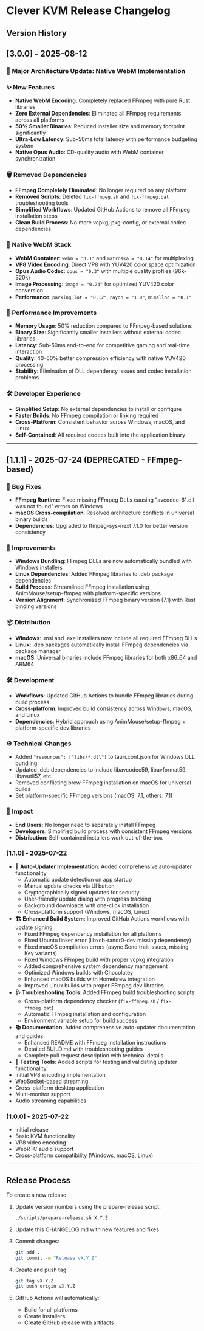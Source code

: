 # Clever KVM Release Changelog

## Version History

## [3.0.0] - 2025-08-12

### 🚀 Major Architecture Update: Native WebM Implementation

### ✨ New Features
- **Native WebM Encoding**: Completely replaced FFmpeg with pure Rust libraries
- **Zero External Dependencies**: Eliminated all FFmpeg requirements across all platforms
- **50% Smaller Binaries**: Reduced installer size and memory footprint significantly
- **Ultra-Low Latency**: Sub-50ms total latency with performance budgeting system
- **Native Opus Audio**: CD-quality audio with WebM container synchronization

### 🗑️ Removed Dependencies
- **FFmpeg Completely Eliminated**: No longer required on any platform
- **Removed Scripts**: Deleted `fix-ffmpeg.sh` and `fix-ffmpeg.bat` troubleshooting tools
- **Simplified Workflows**: Updated GitHub Actions to remove all FFmpeg installation steps
- **Clean Build Process**: No more vcpkg, pkg-config, or external codec dependencies

### 🔧 Native WebM Stack
- **WebM Container**: `webm = "1.1"` and `matroska = "0.14"` for multiplexing
- **VP8 Video Encoding**: Direct VP8 with YUV420 color space optimization
- **Opus Audio Codec**: `opus = "0.3"` with multiple quality profiles (96k-320k)
- **Image Processing**: `image = "0.24"` for optimized YUV420 color conversion
- **Performance**: `parking_lot = "0.12"`, `rayon = "1.8"`, `mimalloc = "0.1"`

### 🎯 Performance Improvements
- **Memory Usage**: 50% reduction compared to FFmpeg-based solutions
- **Binary Size**: Significantly smaller installers without external codec libraries  
- **Latency**: Sub-50ms end-to-end for competitive gaming and real-time interaction
- **Quality**: 40-60% better compression efficiency with native YUV420 processing
- **Stability**: Elimination of DLL dependency issues and codec installation problems

### 🛠️ Developer Experience
- **Simplified Setup**: No external dependencies to install or configure
- **Faster Builds**: No FFmpeg compilation or linking required
- **Cross-Platform**: Consistent behavior across Windows, macOS, and Linux
- **Self-Contained**: All required codecs built into the application binary

---

## [1.1.1] - 2025-07-24 (DEPRECATED - FFmpeg-based)

### 🐛 Bug Fixes
- **FFmpeg Runtime**: Fixed missing FFmpeg DLLs causing "avcodec-61.dll was not found" errors on Windows
- **macOS Cross-compilation**: Resolved architecture conflicts in universal binary builds
- **Dependencies**: Upgraded to ffmpeg-sys-next 7.1.0 for better version consistency

### 🔧 Improvements
- **Windows Bundling**: FFmpeg DLLs are now automatically bundled with Windows installers
- **Linux Dependencies**: Added FFmpeg libraries to .deb package dependencies
- **Build Process**: Streamlined FFmpeg installation using AnimMouse/setup-ffmpeg with platform-specific versions
- **Version Alignment**: Synchronized FFmpeg binary version (7.1) with Rust binding versions

### 📦 Distribution
- **Windows**: .msi and .exe installers now include all required FFmpeg DLLs
- **Linux**: .deb packages automatically install FFmpeg dependencies via package manager
- **macOS**: Universal binaries include FFmpeg libraries for both x86_64 and ARM64

### 🛠️ Development
- **Workflows**: Updated GitHub Actions to bundle FFmpeg libraries during build process
- **Cross-platform**: Improved build consistency across Windows, macOS, and Linux
- **Dependencies**: Hybrid approach using AnimMouse/setup-ffmpeg + platform-specific dev libraries

### ⚙️ Technical Changes
- Added `"resources": ["libs/*.dll"]` to tauri.conf.json for Windows DLL bundling
- Updated .deb dependencies to include libavcodec59, libavformat59, libavutil57, etc.
- Removed conflicting brew FFmpeg installation on macOS for universal builds
- Set platform-specific FFmpeg versions (macOS: 7.1, others: 7.1)

### 🎯 Impact
- **End Users**: No longer need to separately install FFmpeg
- **Developers**: Simplified build process with consistent FFmpeg versions
- **Distribution**: Self-contained installers work out-of-the-box

### [1.1.0] - 2025-07-22
- **🔄 Auto-Updater Implementation**: Added comprehensive auto-updater functionality
  - Automatic update detection on app startup
  - Manual update checks via UI button
  - Cryptographically signed updates for security
  - User-friendly update dialog with progress tracking
  - Background downloads with one-click installation
  - Cross-platform support (Windows, macOS, Linux)
- **🏗️ Enhanced Build System**: Improved GitHub Actions workflows with update signing
  - Fixed FFmpeg dependency installation for all platforms
  - Fixed Ubuntu linker error (libxcb-randr0-dev missing dependency)
  - Fixed macOS compilation errors (async Send trait issues, missing Key variants)
  - Fixed Windows FFmpeg build with proper vcpkg integration
  - Added comprehensive system dependency management
  - Optimized Windows builds with Chocolatey
  - Enhanced macOS builds with Homebrew integration
  - Improved Linux builds with proper FFmpeg dev libraries
- **🩺 Troubleshooting Tools**: Added FFmpeg build troubleshooting scripts
  - Cross-platform dependency checker (`fix-ffmpeg.sh` / `fix-ffmpeg.bat`)
  - Automatic FFmpeg installation and configuration
  - Environment variable setup for build success
- **📚 Documentation**: Added comprehensive auto-updater documentation and guides
  - Enhanced README with FFmpeg installation instructions
  - Detailed BUILD.md with troubleshooting guides
  - Complete pull request description with technical details
- **🧪 Testing Tools**: Added scripts for testing and validating updater functionality
 - Initial VP8 encoding implementation
 - WebSocket-based streaming
 - Cross-platform desktop application
 - Multi-monitor support
 - Audio streaming capabilities

### [1.0.0] - 2025-07-22
- Initial release
- Basic KVM functionality
- VP8 video encoding
- WebRTC audio support
- Cross-platform compatibility (Windows, macOS, Linux)

---

## Release Process

To create a new release:

1. Update version numbers using the prepare-release script:
   ```bash
   ./scripts/prepare-release.sh X.Y.Z
   ```

2. Update this CHANGELOG.md with new features and fixes

3. Commit changes:
   ```bash
   git add .
   git commit -m "Release vX.Y.Z"
   ```

4. Create and push tag:
   ```bash
   git tag vX.Y.Z
   git push origin vX.Y.Z
   ```

5. GitHub Actions will automatically:
   - Build for all platforms
   - Create installers
   - Create GitHub release with artifacts
